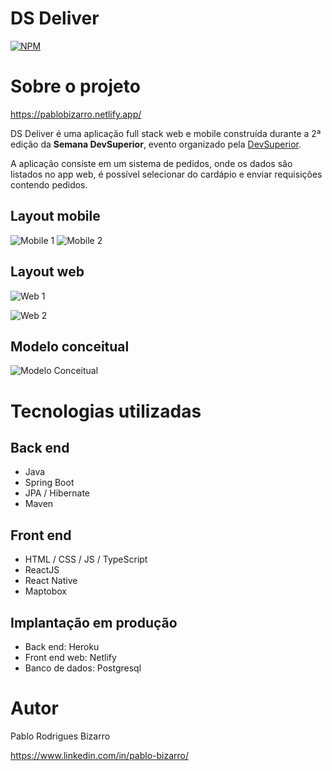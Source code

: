 # DS Deliver 
[![NPM](https://img.shields.io/npm/l/react)](https://github.com/PRBizarro/dsdeliver-sds2/blob/main/LICENSE) 

# Sobre o projeto

https://pablobizarro.netlify.app/

DS Deliver é uma aplicação full stack web e mobile construída durante a 2ª edição da **Semana DevSuperior**, evento organizado pela [DevSuperior](https://devsuperior.com.br/ "Site da DevSuperior").

A aplicação consiste em um sistema de pedidos, onde os dados são listados no app web, é possível selecionar do cardápio e enviar requisições contendo pedidos.

## Layout mobile
![Mobile 1](XXXXXXXXXg) ![Mobile 2](XXXXXXXXXXXXXX)

## Layout web
![Web 1](XXXXXXXXXXXXXXXXX)

![Web 2](XXXXXXXXXXXXXXXXX)

## Modelo conceitual
![Modelo Conceitual](XXXXXXXXXXX)

# Tecnologias utilizadas
## Back end
- Java
- Spring Boot
- JPA / Hibernate
- Maven
## Front end
- HTML / CSS / JS / TypeScript
- ReactJS
- React Native
- Maptobox
## Implantação em produção
- Back end: Heroku
- Front end web: Netlify
- Banco de dados: Postgresql


# Autor

Pablo Rodrigues Bizarro

https://www.linkedin.com/in/pablo-bizarro/

